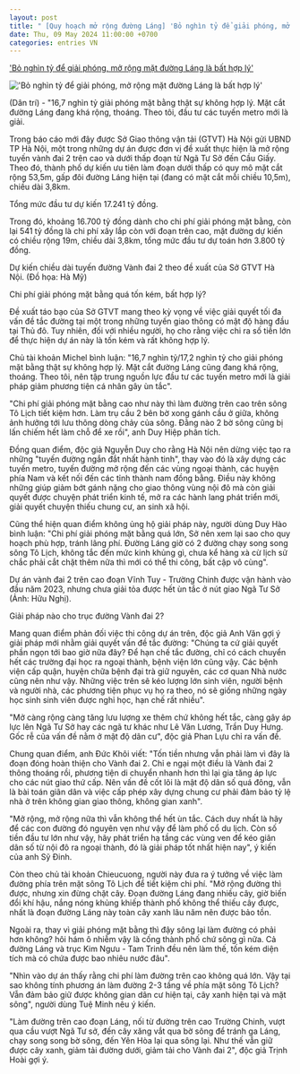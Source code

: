 ```yaml
---
layout: post
title: " [Quy hoạch mở rộng đường Láng] 'Bỏ nghìn tỷ để giải phóng, mở rộng mặt đường Láng là bất hợp lý'"
date: Thu, 09 May 2024 11:00:00 +0700
categories: entries VN
---
```

['Bỏ nghìn tỷ để giải phóng, mở rộng mặt đường Láng là bất hợp lý'](https://dantri.com.vn/ban-doc/bo-nghin-ty-de-giai-phong-mo-rong-mat-duong-lang-la-bat-hop-ly-20240508142152379.htm)

!['Bỏ nghìn tỷ để giải phóng, mở rộng mặt đường Láng là bất hợp lý'](https://cdnphoto.dantri.com.vn/A1dyAqPYSlM-Ff_DxJJzc9e1EfY=/zoom/1200_630/2024/05/08/screenshot1715152577-crop-1715152790817.jpeg)

(Dân trí) - "16,7 nghìn tỷ giải phóng mặt bằng thật sự không hợp lý. Mặt cắt đường Láng đang khá rộng, thoáng. Theo tôi, đầu tư các tuyến metro mới là giải.

Trong báo cáo mới đây được Sở Giao thông vận tải (GTVT) Hà Nội gửi UBND TP Hà Nội, một trong những dự án được đơn vị đề xuất thực hiện là mở rộng tuyến vành đai 2 trên cao và dưới thấp đoạn từ Ngã Tư Sở đến Cầu Giấy. Theo đó, thành phố dự kiến ưu tiên làm đoạn dưới thấp có quy mô mặt cắt rộng 53,5m, gấp đôi đường Láng hiện tại (đang có mặt cắt mỗi chiều 10,5m), chiều dài 3,8km.

Tổng mức đầu tư dự kiến 17.241 tỷ đồng.

Trong đó, khoảng 16.700 tỷ đồng dành cho chi phí giải phóng mặt bằng, còn lại 541 tỷ đồng là chi phí xây lắp còn với đoạn trên cao, mặt đường dự kiến có chiều rộng 19m, chiều dài 3,8km, tổng mức đầu tư dự toán hơn 3.800 tỷ đồng.

Dự kiến chiều dài tuyến đường Vành đai 2 theo đề xuất của Sở GTVT Hà Nội. (Đồ họa: Hà Mỹ)

Chi phí giải phóng mặt bằng quá tốn kém, bất hợp lý?

Đề xuất táo bạo của Sở GTVT mang theo kỳ vọng về việc giải quyết tối đa vấn đề tắc đường tại một trong những tuyến giao thông có mật độ hàng đầu tại Thủ đô. Tuy nhiên, đối với nhiều người, họ cho rằng việc chi ra số tiền lớn để thực hiện dự án này là tốn kém và rất không hợp lý.

Chủ tài khoản Michel bình luận: "16,7 nghìn tỷ/17,2 nghìn tỷ cho giải phóng mặt bằng thật sự không hợp lý. Mặt cắt đường Láng cũng đang khá rộng, thoáng. Theo tôi, nên tập trung nguồn lực đầu tư các tuyến metro mới là giải pháp giảm phương tiện cá nhân gây ùn tắc".

"Chi phí giải phóng mặt bằng cao như này thì làm đường trên cao trên sông Tô Lịch tiết kiệm hơn. Làm trụ cầu 2 bên bờ xong gánh cầu ở giữa, không ảnh hưởng tới lưu thông dòng chảy của sông. Đằng nào 2 bờ sông cũng bị lấn chiếm hết làm chỗ để xe rồi", anh Duy Hiệp phân tích.

Đồng quan điểm, độc giả Nguyễn Duy cho rằng Hà Nội nên dừng việc tạo ra những "tuyến đường ngắn đắt nhất hành tinh", thay vào đó là xây dựng các tuyến metro, tuyến đường mở rộng đến các vùng ngoại thành, các huyện phía Nam và kết nối đến các tỉnh thành nam đồng bằng. Điều này không những giúp giảm bớt gánh nặng cho giao thông vùng nội đô mà còn giải quyết được chuyện phát triển kinh tế, mở ra các hành lang phát triển mới, giải quyết chuyện thiếu chung cư, an sinh xã hội.

Cũng thể hiện quan điểm không ủng hộ giải pháp này, người dùng Duy Hào bình luận: "Chi phí giải phóng mặt bằng quá lớn, Sở nên xem lại sao cho quy hoạch phù hợp, tránh lãng phí. Đường Láng giờ có 2 đường chạy song song sông Tô Lịch, không tắc đến mức kinh khủng gì, chưa kể hàng xà cừ lịch sử chắc phải cắt chặt thêm nữa thì mới có thể thi công, bất cập vô cùng".

Dự án vành đai 2 trên cao đoạn Vĩnh Tuy - Trường Chinh được vận hành vào đầu năm 2023, nhưng chưa giải tỏa được hết ùn tắc ở nút giao Ngã Tư Sở (Ảnh: Hữu Nghị).

Giải pháp nào cho trục đường Vành đai 2?

Mang quan điểm phản đối việc thi công dự án trên, độc giả Anh Văn gợi ý giải pháp mới nhằm giải quyết vấn đề tắc đường: "Chúng ta cứ giải quyết phần ngọn tới bao giờ nữa đây? Để hạn chế tắc đường, chỉ có cách chuyển hết các trường đại học ra ngoại thành, bệnh viện lớn cũng vậy. Các bệnh viện cấp quận, huyện chữa bệnh đại trà giữ nguyên, các cơ quan Nhà nước cũng nên như vậy. Những việc trên sẽ kéo lượng lớn sinh viên, người bệnh và người nhà, các phương tiện phục vụ họ ra theo, nó sẽ giống những ngày học sinh sinh viên được nghỉ học, hạn chế rất nhiều".

"Mở càng rộng càng tăng lưu lượng xe thêm chứ không hết tắc, càng gây áp lực lên Ngã Tư Sở hay các ngã tư khác như Lê Văn Lương, Trần Duy Hưng. Gốc rễ của vấn đề nằm ở mật độ dân cư", độc giả Phan Lựu chỉ ra vấn đề.

Chung quan điểm, anh Đức Khôi viết: "Tốn tiền nhưng vẫn phải làm vì đây là đoạn đóng hoàn thiện cho Vành đai 2. Chỉ e ngại một điều là Vành đai 2 thông thoáng rồi, phương tiện di chuyển nhanh hơn thì lại gia tăng áp lực cho các nút giao thứ cấp. Nên vấn đề cốt lõi là mật độ dân số quá đông, vẫn là bài toán giãn dân và việc cấp phép xây dựng chung cư phải đảm bảo tỷ lệ nhà ở trên không gian giao thông, không gian xanh".

"Mở rộng, mở rộng nữa thì vẫn không thể hết ùn tắc. Cách duy nhất là hãy để các con đường đó nguyên vẹn như vậy để làm phố cổ du lịch. Còn số tiền đầu tư lớn như vậy, hãy phát triển hạ tầng các vùng ven để kéo giãn dân số từ nội đô ra ngoại thành, đó là giải pháp tốt nhất hiện nay", ý kiến của anh Sỹ Đinh.

Còn theo chủ tài khoản Chieucuong, người này đưa ra ý tưởng về việc làm đường phía trên mặt sông Tô Lịch để tiết kiệm chi phí. "Mở rộng đường thì được, nhưng xin đừng chặt cây. Đoạn đường Láng đang nhiều cây, giờ biến đổi khí hậu, nắng nóng khủng khiếp thành phố không thể thiếu cây được, nhất là đoạn đường Láng này toàn cây xanh lâu năm nên được bảo tồn.

Ngoài ra, thay vì giải phóng mặt bằng thì đậy sông lại làm đường có phải hơn không? hôi hám ô nhiễm vậy là cống thành phố chứ sông gì nữa. Cả đường Láng và trục Kim Ngưu - Tam Trinh đều nên làm thế, tốn kém diện tích mà có chứa được bao nhiêu nước đâu".

"Nhìn vào dự án thấy rằng chi phí làm đường trên cao không quá lớn. Vậy tại sao không tính phương án làm đường 2-3 tầng về phía mặt sông Tô Lịch? Vẫn đảm bảo giữ được không gian dân cư hiện tại, cây xanh hiện tại và mặt sông", người dùng Tuệ Minh nêu ý kiến.

"Làm đường trên cao đoạn Láng, nối từ đường trên cao Trường Chinh, vượt qua cầu vượt Ngã Tư sở, đến cây xăng vắt qua bờ sông để tránh ga Láng, chạy song song bờ sông, đến Yên Hòa lại qua sông lại. Như thế vẫn giữ được cây xanh, giảm tải đường dưới, giảm tải cho Vành đai 2", độc giả Trịnh Hoài gợi ý.

